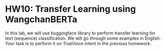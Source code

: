 # HW10: Transfer Learning using WangchanBERTa

In this lab, we will use huggingface library to perform transfer learning for text (sequence) classification. We will go through some examples in English. Your task is to perform it on TrueVoice intent in the previous homework.
